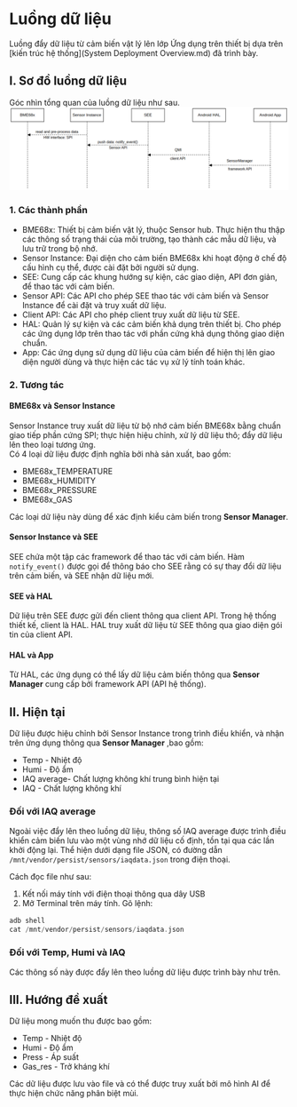 # Luồng dữ liệu
Luồng đẩy dữ liệu từ cảm biến vật lý lên lớp Ứng dụng trên thiết bị dựa trên [kiến trúc hệ thống](System Deployment Overview.md) đã trình bày.

## I. Sơ đồ luồng dữ liệu
Góc nhìn tổng quan của luồng dữ liệu như sau.
![DF](/images/Push_Data_Flow.png)

### 1. Các thành phần
- BME68x: Thiết bị cảm biến vật lý, thuộc Sensor hub. Thực hiện thu thập các thông số trạng thái của môi trường, tạo thành các mẫu dữ liệu, và lưu trữ trong bộ nhớ.
- Sensor Instance: Đại diện cho cảm biến BME68x khi hoạt động ở chế độ cấu hình cụ thể, được cài đặt bởi người sử dụng.
- SEE: Cung cấp các khung hướng sự kiện, các giao diện, API đơn giản, để thao tác với cảm biến.
- Sensor API: Các API cho phép SEE thao tác với cảm biến và Sensor Instance để cài đặt và truy xuất dữ liệu.
- Client API: Các API cho phép client truy xuất dữ liệu từ SEE.
- HAL: Quản lý sự kiện và các cảm biến khả dụng trên thiết bị. Cho phép các ứng dụng lớp trên thao tác với phần cứng khả dụng thông giao diện chuẩn.
- App: Các ứng dụng sử dụng dữ liệu của cảm biến để hiện thị lên giao diện người dùng và thực hiện các tác vụ xử lý tính toán khác.
### 2. Tương tác
#### BME68x và Sensor Instance
Sensor Instance truy xuất dữ liệu từ bộ nhớ cảm biến BME68x bằng chuẩn giao tiếp phần cứng SPI; thực hiện hiệu chỉnh, xử lý dữ liệu thô; đẩy dữ liệu lên theo loại tương ứng.  
Có 4 loại dữ liệu được định nghĩa bởi nhà sản xuất, bao gồm:
- BME68x_TEMPERATURE
- BME68x_HUMIDITY
- BME68x_PRESSURE
- BME68x_GAS

Các loại dữ liệu này dùng để xác định kiểu cảm biến trong **Sensor Manager**.
#### Sensor Instance và SEE
SEE chứa một tập các framework để thao tác với cảm biến. Hàm ```notify_event()``` được gọi để thông báo cho SEE rằng có sự thay đổi dữ liệu trên cảm biến, và SEE nhận dữ liệu mới.
#### SEE và HAL  
Dữ liệu trên SEE được gửi đến client thông qua client API. Trong hệ thống thiết kế, client là HAL. HAL truy xuất dữ liệu từ SEE thông qua giao diện gói tin của client API.
#### HAL và App
Từ HAL, các ứng dụng có thể lấy dữ liệu cảm biến thông qua **Sensor Manager** cung cấp bởi framework API (API hệ thống).
## II. Hiện tại
Dữ liệu được hiệu chỉnh bởi Sensor Instance trong trình điều khiển, và nhận trên ứng dụng thông qua **Sensor Manager** ,bao gồm:
- Temp - Nhiệt độ
- Humi - Độ ẩm
- IAQ average- Chất lượng không khí trung bình hiện tại
- IAQ - Chất lượng không khí
### Đối với IAQ average
Ngoài việc đẩy lên theo luồng dữ liệu, thông số IAQ average được trình điều khiển cảm biến lưu vào một vùng nhớ dữ liệu cố định, tồn tại qua các lần khởi động lại. Thể hiện dưới dạng file JSON, có đường dẫn ```/mnt/vendor/persist/sensors/iaqdata.json``` trong điện thoại.

Cách đọc file như sau:
1. Kết nối máy tính với điện thoại thông qua dây USB
2. Mở Terminal trên máy tính. 
Gõ lệnh:
```C
adb shell
cat /mnt/vendor/persist/sensors/iaqdata.json
```
### Đối với Temp, Humi và IAQ
Các thông số này được đẩy lên theo luồng dữ liệu được trình bày như trên.
## III. Hướng đề xuất
Dữ liệu mong muốn thu được bao gồm:
- Temp - Nhiệt độ
- Humi - Độ ẩm
- Press - Áp suất
- Gas_res - Trở kháng khí <br/>

Các dữ liệu được lưu vào file và có thể được truy xuất bởi mô hình AI để thực hiện chức năng phân biệt mùi.

